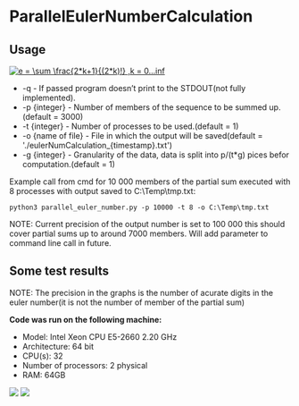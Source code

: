 # ParallelEulerNumberCalculation

<h2>Usage</h2>
 
<a href="https://www.codecogs.com/eqnedit.php?latex=e&space;=&space;\sum&space;\frac{2*k&plus;1}{(2*k)!}&space;,k&space;=&space;0...inf" target="_blank"><img src="https://latex.codecogs.com/gif.latex?e&space;=&space;\sum&space;\frac{2*k&plus;1}{(2*k)!}&space;,k&space;=&space;0...inf" title="e = \sum \frac{2*k+1}{(2*k)!} ,k = 0...inf" /></a>
<ul>
<li>-q  - If passed program doesn’t print to the STDOUT(not fully implemented).</li>
<li>-p {integer} - Number of members of the sequence to be summed up.(default = 3000)</li>
<li>-t {integer} - Number of processes to be used.(default = 1)</li>
<li>-o {name of file} - File in which the output will be saved(default = './eulerNumCalculation_{timestamp}.txt')</li>
<li> -g {integer} - Granularity of the data, data is split into p/(t*g) pices befor computation.(default = 1)
</ul>

Example call from cmd for 10 000 members of the partial sum executed with 8 processes with output saved to C:\Temp\tmp.txt:
```shell
python3 parallel_euler_number.py -p 10000 -t 8 -o C:\Temp\tmp.txt
```

<p>NOTE: Current precision of the output number is set to 100 000 this should cover partial sums up to around 7000 members. Will add <precision> parameter to command line call in future.</p>

<h2>Some test results</h2>
<p>NOTE: The precision in the graphs is the number of acurate digits in the euler number(it is not the number of member of the partial sum)</p>
<b>Code was run on the following machine:</b>
<ul>
<li>Model: Intel Xeon CPU E5-2660 2.20 GHz </li>
<li>Architecture: 64 bit </li>
<li>CPU(s): 32 </li>
<li>Number of processors: 2 physical </li>
<li>RAM: 64GB </li>
</ul>
 
<img src="https://i.ibb.co/xLM9Y9y/1.png"/>
<img src="https://i.ibb.co/hx5Mkpd/2.png"/>
